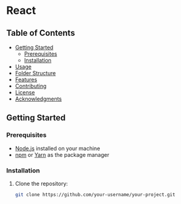 # React


## Table of Contents

- [Getting Started](#getting-started)
  - [Prerequisites](#prerequisites)
  - [Installation](#installation)
- [Usage](#usage)
- [Folder Structure](#folder-structure)
- [Features](#features)
- [Contributing](#contributing)
- [License](#license)
- [Acknowledgments](#acknowledgments)

## Getting Started

### Prerequisites

- [Node.js](https://nodejs.org/) installed on your machine
- [npm](https://www.npmjs.com/) or [Yarn](https://yarnpkg.com/) as the package manager

### Installation

1. Clone the repository:

   ```bash
   git clone https://github.com/your-username/your-project.git
